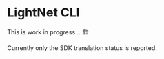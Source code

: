 # LightNet CLI

This is work in progress... 🏗️.

Currently only the SDK translation status is reported.
